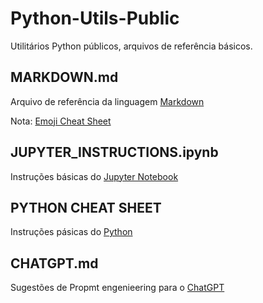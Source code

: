 # Python-Utils-Public
Utilitários Python públicos, arquivos de referência básicos.

## MARKDOWN.md
Arquivo de referência da linguagem [Markdown](https://github.com/ML-Passionate/Python-Utils-Public/blob/main/MarkDown.MD)

Nota: [Emoji Cheat Sheet](https://github.com/ikatyang/emoji-cheat-sheet)

## JUPYTER_INSTRUCTIONS.ipynb
Instruções básicas do [Jupyter Notebook](https://github.com/ML-Passionate/Python-Utils-Public/blob/main/Jupyter_instructions.ipynb)

## PYTHON CHEAT SHEET
Instruções pásicas do [Python](https://github.com/ML-Passionate/Python-Utils-Public/blob/main/Jupyter_instructions.ipynb)

## CHATGPT.md
Sugestões de Propmt engenieering para o [ChatGPT](https://github.com/ML-Passionate/Python-Utils-Public/blob/main/CHATGPT.MD)
